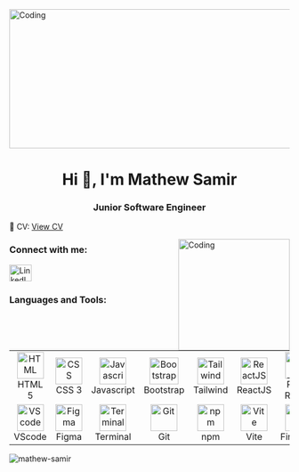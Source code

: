 <!DOCTYPE html>
<html lang="en">
<head>
  <meta charset="UTF-8">
  <meta name="viewport" content="width=device-width, initial-scale=1.0">
  <meta http-equiv="X-UA-Compatible" content="ie=edge">
  
  
  <!-- إضافة الفافيكون المخصص -->
  <link rel="icon" href="/path-to-your-favicon/favicon.ico" />

</head>
<body>

  <img src="https://media.geeksforgeeks.org/wp-content/uploads/20231205165904/web-development-image.webp" width="830" height="250" align="center" alt="Coding" />

  <h1 align="center">Hi 👋, I'm Mathew Samir</h1> 
  <h3 align="center">Junior Software Engineer</h3>

  <!-- رابط للسيرة الذاتية -->
  <p>📄 CV: 
    <a href="https://drive.google.com/file/d/1-7W45bVIqqYbK1I8APMnCFN-AcIKwhiv/view?usp=drive_link" target="_blank">View CV</a>
  </p>

  <img src="https://www.optimalvirtualemployee.com/wp-content/uploads/2023/01/front-end-development.gif" width="200" align="right" alt="Coding" />

  <h3 align="left">Connect with me:</h3>
  <p align="left"> 
    <a href="https://www.linkedin.com/in/mathew-samir/" target="blank">
      <img align="center" src="https://raw.githubusercontent.com/rahuldkjain/github-profile-readme-generator/master/src/images/icons/Social/linked-in-alt.svg" alt="LinkedIn" height="30" width="40" />
    </a> 
  </p>

  <h3>Languages and Tools:</h3>

  <table>
    <tr>
      <td align="center" width="96">
        <a href="#">
          <img src="https://upload.wikimedia.org/wikipedia/commons/6/61/HTML5_logo_and_wordmark.svg" width="48" height="48" alt="HTML" />
        </a>
        <br>HTML 5
      </td>
      <td align="center" width="96">
        <a href="#">
          <img src="https://upload.wikimedia.org/wikipedia/commons/d/d5/CSS3_logo_and_wordmark.svg" width="48" height="48" alt="CSS" />
        </a>
        <br>CSS 3
      </td>
      <td align="center" width="96">
        <a href="#">
          <img src="https://upload.wikimedia.org/wikipedia/commons/9/99/Unofficial_JavaScript_logo_2.svg" width="48" height="48" alt="Javascript" />
        </a>
        <br>Javascript
      </td>
      <td align="center" width="96">
        <a href="#">
          <img src="https://upload.wikimedia.org/wikipedia/commons/b/b2/Bootstrap_logo.svg" width="52" height="48" alt="Bootstrap" />
        </a>
        <br>Bootstrap
      </td>
      <td align="center" width="96">
        <a href="#">
          <img src="https://upload.wikimedia.org/wikipedia/commons/d/d5/Tailwind_CSS_Logo.svg" width="48" height="48" alt="Tailwind" />
        </a>
        <br>Tailwind
      </td>
      <td align="center" width="96">
        <a href="#">
          <img src="https://www.vectorlogo.zone/logos/reactjs/reactjs-icon.svg" width="48" height="48" alt="ReactJS" />
        </a>
        <br>ReactJS
      </td>
      <td align="center" width="96">
        <a href="#">
          <img src="https://www.svgrepo.com/show/354262/react-router.svg" width="48" height="48" alt="React Router" />
        </a>
        <br>React Router
      </td>
      <td align="center" width="96">
        <a href="#">
          <img src="https://cdn.worldvectorlogo.com/logos/redux.svg" width="48" height="48" alt="Redux" />
        </a>
        <br>Redux
      </td>
      <td align="center" width="96">
        <a href="#">
          <img src="https://upload.wikimedia.org/wikipedia/commons/d/d1/Axios_%28computer_library%29_logo.svg" width="68" height="10" alt="Axios" />
        </a>
        <br>Axios
      </td>
    </tr>
    <tr>
      <td align="center" width="96">
        <a href="#">
          <img src="https://upload.wikimedia.org/wikipedia/commons/9/9a/Visual_Studio_Code_1.35_icon.svg" width="48" height="48" alt="VScode" />
        </a>
        <br>VScode
      </td>
      <td align="center" width="96">
        <a href="#">
          <img src="https://upload.wikimedia.org/wikipedia/commons/3/33/Figma-logo.svg" width="48" height="48" alt="Figma" />
        </a>
        <br>Figma
      </td>
      <td align="center" width="96">
        <a href="#">
          <img src="https://cdn.worldvectorlogo.com/logos/terminal-1.svg" width="48" height="48" alt="Terminal" />
        </a>
        <br>Terminal
      </td>
      <td align="center" width="96">
        <a href="#">
          <img src="https://upload.wikimedia.org/wikipedia/commons/e/e0/Git-logo.svg" width="48" height="48" alt="Git" />
        </a>
        <br>Git
      </td>
      <td align="center" width="96">
        <a href="#">
          <img src="https://upload.wikimedia.org/wikipedia/commons/d/db/Npm-logo.svg" width="48" height="48" alt="npm" />
        </a>
        <br>npm
      </td>
      <td align="center" width="96">
        <a href="#">
          <img src="https://www.svgrepo.com/show/374167/vite.svg" width="48" height="48" alt="Vite" />
        </a>
        <br>Vite
      </td>
      <td align="center" width="96">
        <a href="#">
          <img src="https://encrypted-tbn0.gstatic.com/images?q=tbn:ANd9GcSsd2WaHcBIekXjawMvjA6RszHEX7NovsXRsrAj43ZX9bmsKCaYhjINl6VS6RYNne11vXc&usqp=CAU" width="48" height="48" alt="Vite" />
        </a>
        <br>Firebase
      </td>
    </tr>
  </table>

  <p><img align="center" src="https://github-readme-streak-stats.herokuapp.com/?user=mathew-samir&" alt="mathew-samir" /></p>

</body>
</html>

